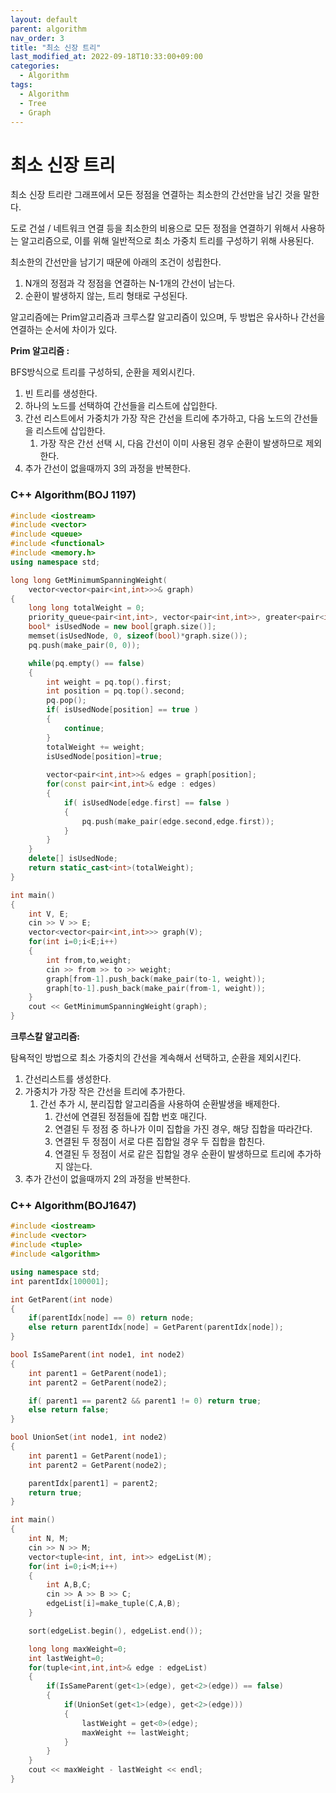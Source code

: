 ```yaml
---
layout: default
parent: algorithm
nav_order: 3
title: "최소 신장 트리"
last_modified_at: 2022-09-18T10:33:00+09:00
categories:
  - Algorithm
tags:
  - Algorithm
  - Tree
  - Graph
---
```


# 최소 신장 트리

최소 신장 트리란 그래프에서 모든 정점을 연결하는 최소한의 간선만을 남긴 것을 말한다.

도로 건설 / 네트워크 연결 등을 최소한의 비용으로 모든 정점을 연결하기 위해서 사용하는 알고리즘으로, 이를 위해 일반적으로 최소 가중치 트리를 구성하기 위해 사용된다.

최소한의 간선만을 남기기 때문에 아래의 조건이 성립한다.

1. N개의 정점과 각 정점을 연결하는 N-1개의 간선이 남는다.
2. 순환이 발생하지 않는, 트리 형태로 구성된다.

알고리즘에는 Prim알고리즘과 크루스칼 알고리즘이 있으며, 두 방법은 유사하나 간선을 연결하는 순서에 차이가 있다.

**Prim 알고리즘 :**

BFS방식으로 트리를 구성하되, 순환을 제외시킨다.

1. 빈 트리를 생성한다.
2. 하나의 노드를 선택하여 간선들을 리스트에 삽입한다.
3. 간선 리스트에서 가중치가 가장 작은 간선을 트리에 추가하고, 다음 노드의 간선들을 리스트에 삽입한다.
    1. 가장 작은 간선 선택 시, 다음 간선이 이미 사용된 경우 순환이 발생하므로 제외한다.
4. 추가 간선이 없을때까지 3의 과정을 반복한다.

### C++ Algorithm(BOJ 1197)

```cpp
#include <iostream>
#include <vector>
#include <queue>
#include <functional>
#include <memory.h>
using namespace std;

long long GetMinimumSpanningWeight(
    vector<vector<pair<int,int>>>& graph)
{
    long long totalWeight = 0;
    priority_queue<pair<int,int>, vector<pair<int,int>>, greater<pair<int,int>>> pq;
    bool* isUsedNode = new bool[graph.size()];
    memset(isUsedNode, 0, sizeof(bool)*graph.size());
    pq.push(make_pair(0, 0));

    while(pq.empty() == false)
    {
        int weight = pq.top().first;
        int position = pq.top().second;
        pq.pop();
        if( isUsedNode[position] == true )
        {
            continue;
        }
        totalWeight += weight;
        isUsedNode[position]=true;
        
        vector<pair<int,int>>& edges = graph[position];
        for(const pair<int,int>& edge : edges)
        {
            if( isUsedNode[edge.first] == false )
            {
                pq.push(make_pair(edge.second,edge.first));
            }
        }         
    }
    delete[] isUsedNode;
    return static_cast<int>(totalWeight);
}

int main()
{
    int V, E;
    cin >> V >> E;
    vector<vector<pair<int,int>>> graph(V);
    for(int i=0;i<E;i++)
    {
        int from,to,weight;
        cin >> from >> to >> weight;
        graph[from-1].push_back(make_pair(to-1, weight));
        graph[to-1].push_back(make_pair(from-1, weight));
    }
    cout << GetMinimumSpanningWeight(graph);
}
```

**크루스칼 알고리즘:** 

탐욕적인 방법으로 최소 가중치의 간선을 계속해서 선택하고, 순환을 제외시킨다.

1. 간선리스트를 생성한다.
2. 가중치가 가장 작은 간선을 트리에 추가한다.
    1. 간선 추가 시, 분리집합 알고리즘을 사용하여 순환발생을 배제한다.
        1. 간선에 연결된 정점들에 집합 번호 매긴다.
        2. 연결된 두 정점 중 하나가 이미 집합을 가진 경우, 해당 집합을 따라간다.
        3. 연결된 두 정점이 서로 다른 집합일 경우 두 집합을 합친다.
        4. 연결된 두 정점이 서로 같은 집합일 경우 순환이 발생하므로 트리에 추가하지 않는다.
3. 추가 간선이 없을때까지 2의 과정을 반복한다.

### C++ Algorithm(BOJ1647)

```cpp
#include <iostream>
#include <vector>
#include <tuple>
#include <algorithm>

using namespace std;
int parentIdx[100001];

int GetParent(int node)
{
	if(parentIdx[node] == 0) return node;
	else return parentIdx[node] = GetParent(parentIdx[node]);
}

bool IsSameParent(int node1, int node2)
{
	int parent1 = GetParent(node1);
	int parent2 = GetParent(node2);

	if( parent1 == parent2 && parent1 != 0) return true;
	else return false;
}

bool UnionSet(int node1, int node2)
{
	int parent1 = GetParent(node1);
	int parent2 = GetParent(node2);

	parentIdx[parent1] = parent2;
	return true;
}

int main()
{
    int N, M;
    cin >> N >> M;
	vector<tuple<int, int, int>> edgeList(M);
    for(int i=0;i<M;i++)
    {
		int A,B,C;
		cin >> A >> B >> C;
		edgeList[i]=make_tuple(C,A,B);
    }

	sort(edgeList.begin(), edgeList.end());

	long long maxWeight=0;
	int lastWeight=0;
	for(tuple<int,int,int>& edge : edgeList)
	{
		if(IsSameParent(get<1>(edge), get<2>(edge)) == false)
		{
			if(UnionSet(get<1>(edge), get<2>(edge)))
			{
				lastWeight = get<0>(edge);
				maxWeight += lastWeight;
			}
		}
	}
	cout << maxWeight - lastWeight << endl;
}
```